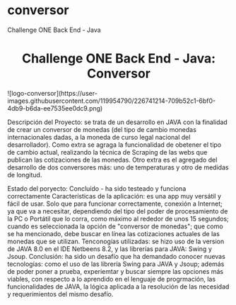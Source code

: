 # conversor
Challenge ONE Back End - Java
<h1 align="center"> Challenge ONE Back End - Java: Conversor  </h1>
![logo-conversor](https://user-images.githubusercontent.com/119954790/226741214-709b52c1-6bf0-4db9-b6da-ee7535ee0dc9.png)
<p>Descripción del Proyecto: se trata de un desarrollo en JAVA con la finalidad de crear un conversor de monedas (del tipo de cambio monedas internacionales dadas, a la moneda de curso legal nacional del desarrollador). Como extra se agraga la funcionalidad de obetener el tipo de cambio actual, realizando la técnica de Scraping de las webs que publican las cotizaciones de las monedas. Otro extra es el agregado del desarrollo de dos conversores más: uno de temperaturas y otro de medidas de longitud.</p>
Estado del poryecto: Concluído - ha sido testeado y funciona correctamente
Características de la aplicación: es una app muy versátil y fácil de usar. Solo que para funcionar correctamente, conexión a Internet; ya que va a necesitar, dependiendo del tipo del poder de procesamiento de la PC o Portátil que lo corra, como máximo al rededor de unos 15 segundos; cuando es seleccionada la opción de "conversor de monedas"; que como se ha mencionado, debe buscar en línea las cotizaciones actuales de las monedas que se utilizan.
Tenconogías utilizadas: se hizo uso de la version de JAVA 8.0 en el IDE Netbeens 8.2, y las librerías para JAVA: Swing y Jsoup.
Conclusión: ha sido un desafío que ha demandado conocer nuevas tecnologías: como el uso de las librería Swing para JAVA y Jsoup; además de poder poner a prueba, experiemtar y buscar siempre las opciones más viables, con respecto a lo aprendido en el lenguaje de progrmación, las funcionalidades de JAVA, la lógica aplicada a la resolución de las necesidad y requerimientos del mismo desafío.
